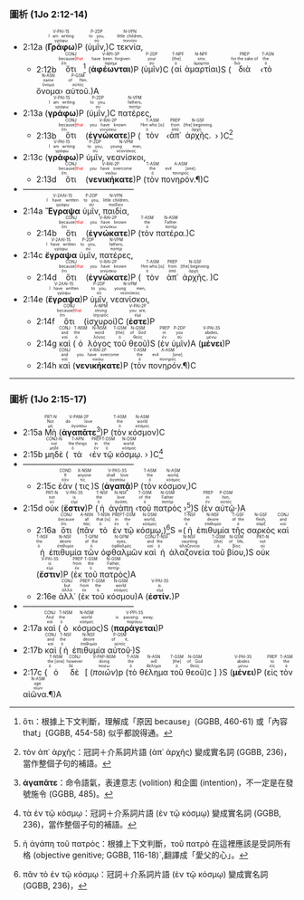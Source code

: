 
### 圖析 (1Jo 2:12-14)


- 2:12a (<RUBY><ruby><ruby><strong>Γράφω</strong><rt>γράφω</rt></ruby><rt>I am writing</rt></ruby><rt>V-PAI-1S</rt></RUBY>)P (<RUBY><ruby><ruby>ὑμῖν,<rt>σύ</rt></ruby><rt>to you,</rt></ruby><rt>P-2DP</rt></RUBY>)C <RUBY><ruby><ruby>τεκνία,<rt>τεκνίον</rt></ruby><rt>little children,</rt></ruby><rt>N-VPN</rt></RUBY> 
	- 2:12b <RUBY><ruby><ruby>ὅτι<rt>ὅτι</rt></ruby><rt>because|<font color='red'>that</font></rt></ruby><rt>CONJ</rt></RUBY>[^1] (<RUBY><ruby><ruby><strong>ἀφέωνται</strong><rt>ἀφίημι</rt></ruby><rt>have been forgiven</rt></ruby><rt>V-RPI-3P</rt></RUBY>)P (<RUBY><ruby><ruby>ὑμῖν<rt>σύ</rt></ruby><rt>your</rt></ruby><rt>P-2DP</rt></RUBY>)C (<RUBY><ruby><ruby>αἱ<rt>ὁ</rt></ruby><rt>[the]</rt></ruby><rt>T-NPF</rt></RUBY> <RUBY><ruby><ruby>ἁμαρτίαι<rt>ἁμαρτία</rt></ruby><rt>sins</rt></ruby><rt>N-NPF</rt></RUBY>)S (<RUBY><ruby><ruby>διὰ<rt>διά</rt></ruby><rt>for the sake of</rt></ruby><rt>PREP</rt></RUBY> ‹<RUBY><ruby><ruby>τὸ<rt>ὁ</rt></ruby><rt>the</rt></ruby><rt>T-ASN</rt></RUBY> <RUBY><ruby><ruby>ὄνομα<rt>ὄνομα</rt></ruby><rt>name</rt></ruby><rt>N-ASN</rt></RUBY>› <RUBY><ruby><ruby>αὐτοῦ.<rt>αὐτός</rt></ruby><rt>of Him.</rt></ruby><rt>P-GSM</rt></RUBY>)A
- 2:13a (<RUBY><ruby><ruby><strong>γράφω</strong><rt>γράφω</rt></ruby><rt>I am writing</rt></ruby><rt>V-PAI-1S</rt></RUBY>)P (<RUBY><ruby><ruby>ὑμῖν,<rt>σύ</rt></ruby><rt>to you,</rt></ruby><rt>P-2DP</rt></RUBY>)C <RUBY><ruby><ruby>πατέρες,<rt>πατήρ</rt></ruby><rt>fathers,</rt></ruby><rt>N-VPM</rt></RUBY> 
	- 2:13b <RUBY><ruby><ruby>ὅτι<rt>ὅτι</rt></ruby><rt>because|<font color='red'>that</font></rt></ruby><rt>CONJ</rt></RUBY> (<RUBY><ruby><ruby><strong>ἐγνώκατε</strong><rt>γινώσκω</rt></ruby><rt>you have known</rt></ruby><rt>V-RAI-2P</rt></RUBY>)P (<RUBY><ruby><ruby>τὸν<rt>ὁ</rt></ruby><rt>Him who [is]</rt></ruby><rt>T-ASM</rt></RUBY> ‹<RUBY><ruby><ruby>ἀπ᾽<rt>ἀπό</rt></ruby><rt>from</rt></ruby><rt>PREP</rt></RUBY> <RUBY><ruby><ruby>ἀρχῆς.<rt>ἀρχή</rt></ruby><rt>[the] beginning.</rt></ruby><rt>N-GSF</rt></RUBY> › )C[^2]
- 2:13c (<RUBY><ruby><ruby><strong>γράφω</strong><rt>γράφω</rt></ruby><rt>I am writing</rt></ruby><rt>V-PAI-1S</rt></RUBY>)P <RUBY><ruby><ruby>ὑμῖν,<rt>σύ</rt></ruby><rt>to you,</rt></ruby><rt>P-2DP</rt></RUBY> <RUBY><ruby><ruby>νεανίσκοι,<rt>νεανίσκος</rt></ruby><rt>young men,</rt></ruby><rt>N-VPM</rt></RUBY> 
	- 2:13d <RUBY><ruby><ruby>ὅτι<rt>ὅτι</rt></ruby><rt>because|<font color='red'>that</font></rt></ruby><rt>CONJ</rt></RUBY> (<RUBY><ruby><ruby><strong>νενικήκατε</strong><rt>νικάω</rt></ruby><rt>you have overcome</rt></ruby><rt>V-RAI-2P</rt></RUBY>)P (<RUBY><ruby><ruby>τὸν<rt>ὁ</rt></ruby><rt>the</rt></ruby><rt>T-ASM</rt></RUBY> <RUBY><ruby><ruby>πονηρόν.¶<rt>πονηρός</rt></ruby><rt>evil [one].</rt></ruby><rt>A-ASM</rt></RUBY>)C
- ——————————————
- 2:14a <RUBY><ruby><ruby>**Ἔγραψα**<rt>γράφω</rt></ruby><rt>I have written</rt></ruby><rt>V-2AAI-1S</rt></RUBY> <RUBY><ruby><ruby>ὑμῖν,<rt>σύ</rt></ruby><rt>to you,</rt></ruby><rt>P-2DP</rt></RUBY> <RUBY><ruby><ruby>παιδία,<rt>παιδίον</rt></ruby><rt>little children,</rt></ruby><rt>N-VPN</rt></RUBY> 
	- 2:14b <RUBY><ruby><ruby>ὅτι<rt>ὅτι</rt></ruby><rt>because|<font color='red'>that</font></rt></ruby><rt>CONJ</rt></RUBY> (<RUBY><ruby><ruby><strong>ἐγνώκατε</strong><rt>γινώσκω</rt></ruby><rt>you have known</rt></ruby><rt>V-RAI-2P</rt></RUBY>)P (<RUBY><ruby><ruby>τὸν<rt>ὁ</rt></ruby><rt>the</rt></ruby><rt>T-ASM</rt></RUBY> <RUBY><ruby><ruby>πατέρα.<rt>πατήρ</rt></ruby><rt>Father.</rt></ruby><rt>N-ASM</rt></RUBY>)C 
- 2:14c <RUBY><ruby><ruby>**ἔγραψα**<rt>γράφω</rt></ruby><rt>I have written</rt></ruby><rt>V-2AAI-1S</rt></RUBY> <RUBY><ruby><ruby>ὑμῖν,<rt>σύ</rt></ruby><rt>to you,</rt></ruby><rt>P-2DP</rt></RUBY> <RUBY><ruby><ruby>πατέρες,<rt>πατήρ</rt></ruby><rt>fathers,</rt></ruby><rt>N-VPM</rt></RUBY> 
	- 2:14d <RUBY><ruby><ruby>ὅτι<rt>ὅτι</rt></ruby><rt>because|<font color='red'>that</font></rt></ruby><rt>CONJ</rt></RUBY> (<RUBY><ruby><ruby><strong>ἐγνώκατε</strong><rt>γινώσκω</rt></ruby><rt>you have known</rt></ruby><rt>V-RAI-2P</rt></RUBY>)P (<RUBY><ruby><ruby>τὸν<rt>ὁ</rt></ruby><rt>Him who [is]</rt></ruby><rt>T-ASM</rt></RUBY> <RUBY><ruby><ruby>ἀπ᾽<rt>ἀπό</rt></ruby><rt>from</rt></ruby><rt>PREP</rt></RUBY> <RUBY><ruby><ruby>ἀρχῆς.<rt>ἀρχή</rt></ruby><rt>[the] beginning.</rt></ruby><rt>N-GSF</rt></RUBY>)C 
- 2:14e (<RUBY><ruby><ruby><strong>ἔγραψα</strong><rt>γράφω</rt></ruby><rt>I have written</rt></ruby><rt>V-2AAI-1S</rt></RUBY>)P <RUBY><ruby><ruby>ὑμῖν,<rt>σύ</rt></ruby><rt>to you,</rt></ruby><rt>P-2DP</rt></RUBY> <RUBY><ruby><ruby>νεανίσκοι,<rt>νεανίσκος</rt></ruby><rt>young men,</rt></ruby><rt>N-VPM</rt></RUBY> 
	- 2:14f <RUBY><ruby><ruby>ὅτι<rt>ὅτι</rt></ruby><rt>because|<font color='red'>that</font></rt></ruby><rt>CONJ</rt></RUBY> (<RUBY><ruby><ruby>ἰσχυροί<rt>ἰσχυρός</rt></ruby><rt>strong</rt></ruby><rt>A-NPM</rt></RUBY>)C (<RUBY><ruby><ruby><strong>ἐστε</strong><rt>εἰμί</rt></ruby><rt>you are,</rt></ruby><rt>V-PAI-2P</rt></RUBY>)P 
	- 2:14g <RUBY><ruby><ruby>καὶ<rt>καί</rt></ruby><rt>and</rt></ruby><rt>CONJ</rt></RUBY> (<RUBY><ruby><ruby>ὁ<rt>ὁ</rt></ruby><rt>the</rt></ruby><rt>T-NSM</rt></RUBY> <RUBY><ruby><ruby>λόγος<rt>λόγος</rt></ruby><rt>word</rt></ruby><rt>N-NSM</rt></RUBY> <RUBY><ruby><ruby>τοῦ<rt>ὁ</rt></ruby><rt>[the]</rt></ruby><rt>T-GSM</rt></RUBY> <RUBY><ruby><ruby>θεοῦ<rt>θεός</rt></ruby><rt>of God</rt></ruby><rt>N-GSM</rt></RUBY>)S (<RUBY><ruby><ruby>ἐν<rt>ἐν</rt></ruby><rt>in</rt></ruby><rt>PREP</rt></RUBY> <RUBY><ruby><ruby>ὑμῖν<rt>σύ</rt></ruby><rt>you</rt></ruby><rt>P-2DP</rt></RUBY>)A (<RUBY><ruby><ruby><strong>μένει</strong><rt>μένω</rt></ruby><rt>abides,</rt></ruby><rt>V-PAI-3S</rt></RUBY>)P 
	- 2:14h <RUBY><ruby><ruby>καὶ<rt>καί</rt></ruby><rt>and</rt></ruby><rt>CONJ</rt></RUBY> (<RUBY><ruby><ruby><strong>νενικήκατε</strong><rt>νικάω</rt></ruby><rt>you have overcome</rt></ruby><rt>V-RAI-2P</rt></RUBY>)P (<RUBY><ruby><ruby>τὸν<rt>ὁ</rt></ruby><rt>the</rt></ruby><rt>T-ASM</rt></RUBY> <RUBY><ruby><ruby>πονηρόν.¶<rt>πονηρός</rt></ruby><rt>evil [one].</rt></ruby><rt>A-ASM</rt></RUBY>)C

---

### 圖析 (1Jo 2:15-17)


- 2:15a <RUBY><ruby><ruby>Μὴ<rt>μή</rt></ruby><rt>Not</rt></ruby><rt>PRT-N</rt></RUBY> (<RUBY><ruby><ruby><strong>ἀγαπᾶτε</strong><rt>ἀγαπάω</rt></ruby><rt>do love</rt></ruby><rt>V-PAM-2P</rt></RUBY>[^3])P (<RUBY><ruby><ruby>τὸν<rt>ὁ</rt></ruby><rt>the</rt></ruby><rt>T-ASM</rt></RUBY> <RUBY><ruby><ruby>κόσμον<rt>κόσμος</rt></ruby><rt>world</rt></ruby><rt>N-ASM</rt></RUBY>)C 
- 2:15b <RUBY><ruby><ruby>μηδὲ<rt>μηδέ</rt></ruby><rt>nor</rt></ruby><rt>CONJ-N</rt></RUBY> (<RUBY><ruby><ruby>τὰ<rt>ὁ</rt></ruby><rt>the things</rt></ruby><rt>T-APN</rt></RUBY> ‹<RUBY><ruby><ruby>ἐν<rt>ἐν</rt></ruby><rt>in</rt></ruby><rt>PREP</rt></RUBY> <RUBY><ruby><ruby>τῷ<rt>ὁ</rt></ruby><rt>the</rt></ruby><rt>T-DSM</rt></RUBY> <RUBY><ruby><ruby>κόσμῳ.<rt>κόσμος</rt></ruby><rt>world.</rt></ruby><rt>N-DSM</rt></RUBY> › )C[^4]
- ——————————————
	- 2:15c <RUBY><ruby><ruby>ἐάν<rt>ἐάν</rt></ruby><rt>If</rt></ruby><rt>COND</rt></RUBY> (<RUBY><ruby><ruby>τις<rt>τις</rt></ruby><rt>anyone</rt></ruby><rt>X-NSM</rt></RUBY>)S (<RUBY><ruby><ruby><strong>ἀγαπᾷ</strong><rt>ἀγαπάω</rt></ruby><rt>shall love</rt></ruby><rt>V-PAS-3S</rt></RUBY>)P (<RUBY><ruby><ruby>τὸν<rt>ὁ</rt></ruby><rt>the</rt></ruby><rt>T-ASM</rt></RUBY> <RUBY><ruby><ruby>κόσμον,<rt>κόσμος</rt></ruby><rt>world,</rt></ruby><rt>N-ASM</rt></RUBY>)C 
- 2:15d <RUBY><ruby><ruby>οὐκ<rt>οὐ</rt></ruby><rt>not</rt></ruby><rt>PRT-N</rt></RUBY> (<RUBY><ruby><ruby><strong>ἔστιν</strong><rt>εἰμί</rt></ruby><rt>is</rt></ruby><rt>V-PAI-3S</rt></RUBY>)P (<RUBY><ruby><ruby>ἡ<rt>ὁ</rt></ruby><rt>the</rt></ruby><rt>T-NSF</rt></RUBY> <RUBY><ruby><ruby>ἀγάπη<rt>ἀγάπη</rt></ruby><rt>love</rt></ruby><rt>N-NSF</rt></RUBY> ‹<RUBY><ruby><ruby>τοῦ<rt>ὁ</rt></ruby><rt>of the</rt></ruby><rt>T-GSM</rt></RUBY> <RUBY><ruby><ruby>πατρὸς<rt>πατήρ</rt></ruby><rt>Father</rt></ruby><rt>N-GSM</rt></RUBY> ›[^5])S (<RUBY><ruby><ruby>ἐν<rt>ἐν</rt></ruby><rt>in</rt></ruby><rt>PREP</rt></RUBY> <RUBY><ruby><ruby>αὐτῷ·<rt>αὐτός</rt></ruby><rt>him,</rt></ruby><rt>P-DSM</rt></RUBY>)A
	- 2:16a <RUBY><ruby><ruby>ὅτι<rt>ὅτι</rt></ruby><rt>because</rt></ruby><rt>CONJ</rt></RUBY> (<RUBY><ruby><ruby>πᾶν<rt>πᾶς</rt></ruby><rt>all</rt></ruby><rt>A-NSN</rt></RUBY> <RUBY><ruby><ruby>τὸ<rt>ὁ</rt></ruby><rt>that [is]</rt></ruby><rt>T-NSN</rt></RUBY> <RUBY><ruby><ruby>ἐν<rt>ἐν</rt></ruby><rt>in</rt></ruby><rt>PREP</rt></RUBY> <RUBY><ruby><ruby>τῷ<rt>ὁ</rt></ruby><rt>the</rt></ruby><rt>T-DSM</rt></RUBY> <RUBY><ruby><ruby>κόσμῳ,<rt>κόσμος</rt></ruby><rt>world,</rt></ruby><rt>N-DSM</rt></RUBY>)[^6]S =(<RUBY><ruby><ruby>ἡ<rt>ὁ</rt></ruby><rt>the</rt></ruby><rt>T-NSF</rt></RUBY> <RUBY><ruby><ruby>ἐπιθυμία<rt>ἐπιθυμία</rt></ruby><rt>desire</rt></ruby><rt>N-NSF</rt></RUBY> <RUBY><ruby><ruby>τῆς<rt>ὁ</rt></ruby><rt>of the</rt></ruby><rt>T-GSF</rt></RUBY> <RUBY><ruby><ruby>σαρκὸς<rt>σάρξ</rt></ruby><rt>flesh,</rt></ruby><rt>N-GSF</rt></RUBY> <RUBY><ruby><ruby>καὶ<rt>καί</rt></ruby><rt>and</rt></ruby><rt>CONJ</rt></RUBY> <RUBY><ruby><ruby>ἡ<rt>ὁ</rt></ruby><rt>the</rt></ruby><rt>T-NSF</rt></RUBY> <RUBY><ruby><ruby>ἐπιθυμία<rt>ἐπιθυμία</rt></ruby><rt>desire</rt></ruby><rt>N-NSF</rt></RUBY> <RUBY><ruby><ruby>τῶν<rt>ὁ</rt></ruby><rt>of the</rt></ruby><rt>T-GPM</rt></RUBY> <RUBY><ruby><ruby>ὀφθαλμῶν<rt>ὀφθαλμός</rt></ruby><rt>eyes,</rt></ruby><rt>N-GPM</rt></RUBY> <RUBY><ruby><ruby>καὶ<rt>καί</rt></ruby><rt>and</rt></ruby><rt>CONJ</rt></RUBY> <RUBY><ruby><ruby>ἡ<rt>ὁ</rt></ruby><rt>the</rt></ruby><rt>T-NSF</rt></RUBY> <RUBY><ruby><ruby>ἀλαζονεία<rt>ἀλαζονεία</rt></ruby><rt>vaunting</rt></ruby><rt>N-NSF</rt></RUBY> <RUBY><ruby><ruby>τοῦ<rt>ὁ</rt></ruby><rt>[the]</rt></ruby><rt>T-GSM</rt></RUBY> <RUBY><ruby><ruby>βίου,<rt>βίος</rt></ruby><rt>of life,</rt></ruby><rt>N-GSM</rt></RUBY>)S <RUBY><ruby><ruby>οὐκ<rt>οὐ</rt></ruby><rt>not</rt></ruby><rt>PRT-N</rt></RUBY> (<RUBY><ruby><ruby><strong>ἔστιν</strong><rt>εἰμί</rt></ruby><rt>is</rt></ruby><rt>V-PAI-3S</rt></RUBY>)P (<RUBY><ruby><ruby>ἐκ<rt>ἐκ</rt></ruby><rt>from</rt></ruby><rt>PREP</rt></RUBY> <RUBY><ruby><ruby>τοῦ<rt>ὁ</rt></ruby><rt>the</rt></ruby><rt>T-GSM</rt></RUBY> <RUBY><ruby><ruby>πατρὸς<rt>πατήρ</rt></ruby><rt>Father,</rt></ruby><rt>N-GSM</rt></RUBY>)A
	- 2:16e <RUBY><ruby><ruby>ἀλλ᾽<rt>ἀλλά</rt></ruby><rt>but</rt></ruby><rt>CONJ</rt></RUBY> (<RUBY><ruby><ruby>ἐκ<rt>ἐκ</rt></ruby><rt>from</rt></ruby><rt>PREP</rt></RUBY> <RUBY><ruby><ruby>τοῦ<rt>ὁ</rt></ruby><rt>the</rt></ruby><rt>T-GSM</rt></RUBY> <RUBY><ruby><ruby>κόσμου<rt>κόσμος</rt></ruby><rt>world</rt></ruby><rt>N-GSM</rt></RUBY>)A (<RUBY><ruby><ruby><strong>ἐστίν.</strong><rt>εἰμί</rt></ruby><rt>is.</rt></ruby><rt>V-PAI-3S</rt></RUBY>)P 
- ——————————————
- 2:17a <RUBY><ruby><ruby>καὶ<rt>καί</rt></ruby><rt>And</rt></ruby><rt>CONJ</rt></RUBY> (<RUBY><ruby><ruby>ὁ<rt>ὁ</rt></ruby><rt>the</rt></ruby><rt>T-NSM</rt></RUBY> <RUBY><ruby><ruby>κόσμος<rt>κόσμος</rt></ruby><rt>world</rt></ruby><rt>N-NSM</rt></RUBY>)S (<RUBY><ruby><ruby><strong>παράγεται</strong><rt>παράγω</rt></ruby><rt>is passing away,</rt></ruby><rt>V-PPI-3S</rt></RUBY>)P 
- 2:17b <RUBY><ruby><ruby>καὶ<rt>καί</rt></ruby><rt>and</rt></ruby><rt>CONJ</rt></RUBY> (<RUBY><ruby><ruby>ἡ<rt>ὁ</rt></ruby><rt>the</rt></ruby><rt>T-NSF</rt></RUBY> <RUBY><ruby><ruby>ἐπιθυμία<rt>ἐπιθυμία</rt></ruby><rt>desire</rt></ruby><rt>N-NSF</rt></RUBY> <RUBY><ruby><ruby>αὐτοῦ·<rt>αὐτός</rt></ruby><rt>of it;</rt></ruby><rt>P-GSM</rt></RUBY>)S
- 2:17c {<RUBY><ruby><ruby>ὁ<rt>ὁ</rt></ruby><rt>the [one]</rt></ruby><rt>T-NSM</rt></RUBY> <RUBY><ruby><ruby>δὲ<rt>δέ</rt></ruby><rt>however</rt></ruby><rt>CONJ</rt></RUBY> [ (<RUBY><ruby><ruby><em>ποιῶν</em><rt>ποιέω</rt></ruby><rt>doing</rt></ruby><rt>V-PAP-NSM</rt></RUBY>)p (<RUBY><ruby><ruby>τὸ<rt>ὁ</rt></ruby><rt>the</rt></ruby><rt>T-ASN</rt></RUBY> <RUBY><ruby><ruby>θέλημα<rt>θέλημα</rt></ruby><rt>will</rt></ruby><rt>N-ASN</rt></RUBY> <RUBY><ruby><ruby>τοῦ<rt>ὁ</rt></ruby><rt>[the]</rt></ruby><rt>T-GSM</rt></RUBY> <RUBY><ruby><ruby>θεοῦ<rt>θεός</rt></ruby><rt>of God</rt></ruby><rt>N-GSM</rt></RUBY>)c ] }S (<RUBY><ruby><ruby><strong>μένει</strong><rt>μένω</rt></ruby><rt>abides</rt></ruby><rt>V-PAI-3S</rt></RUBY>)P (<RUBY><ruby><ruby>εἰς<rt>εἰς</rt></ruby><rt>to</rt></ruby><rt>PREP</rt></RUBY> <RUBY><ruby><ruby>τὸν<rt>ὁ</rt></ruby><rt>the</rt></ruby><rt>T-ASM</rt></RUBY> <RUBY><ruby><ruby>αἰῶνα.¶<rt>αἰών</rt></ruby><rt>age.</rt></ruby><rt>N-ASM</rt></RUBY>)A

[^1]: ὅτι：根據上下文判斷，理解成「原因 because」(GGBB, 460-61) 或「內容 that」(GGBB, 454-58) 似乎都說得通。
[^2]: τὸν ἀπ᾽ ἀρχῆς：冠詞＋介系詞片語 (ἀπ᾽ ἀρχῆς) 變成實名詞 (GGBB, 236)，當作整個子句的補語。
[^3]: **ἀγαπᾶτε**：命令語氣，表達意志 (volition) 和企圖 (intention)，不一定是在發號施令 (GGBB, 485)。
[^4]: τὰ ἐν τῷ κόσμῳ：冠詞＋介系詞片語 (ἐν τῷ κόσμῳ) 變成實名詞 (GGBB, 236)，當作整個子句的補語。
[^5]: ἡ ἀγάπη τοῦ πατρὸς：根據上下文判斷，τοῦ πατρὸ 在這裡應該是受詞所有格 (objective genitive; GGBB, 116-18)`,翻譯成「愛父的心」。
[^6]:πᾶν τὸ ἐν τῷ κόσμῳ：冠詞＋介系詞片語 (ἐν τῷ κόσμῳ) 變成實名詞 (GGBB, 236)，
